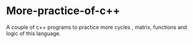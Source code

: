 # More-practice-of-c++
A couple of c++ programs to practice more cycles , matrix, functions and logic of this language.
